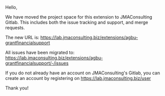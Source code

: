 Hello,

We have moved the project space for this extension to JMAConsulting Gitlab.
This includes both the issue tracking and support, and merge requests.

The new URL is: https://lab.jmaconsulting.biz/extensions/agbu-grantfinancialsupport

All issues have been migrated to: https://lab.jmaconsulting.biz/extensions/agbu-grantfinancialsupport/-/issues

If you do not already have an account on JMAConsulting's Gitlab, you can create an account
by registering on https://lab.jmaconsulting.biz/user

Thank you!
